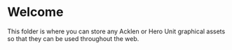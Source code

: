 Welcome
===

This folder is where you can store any Acklen or Hero Unit graphical assets so that they can be used throughout the web.
